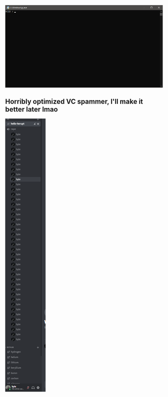 <!DOCTYPE html>

<img src="github_assets/banner.png">

<h2>Horribly optimized VC spammer, I'll make it better later lmao</h2>

<img src="github_assets/showcase.png">